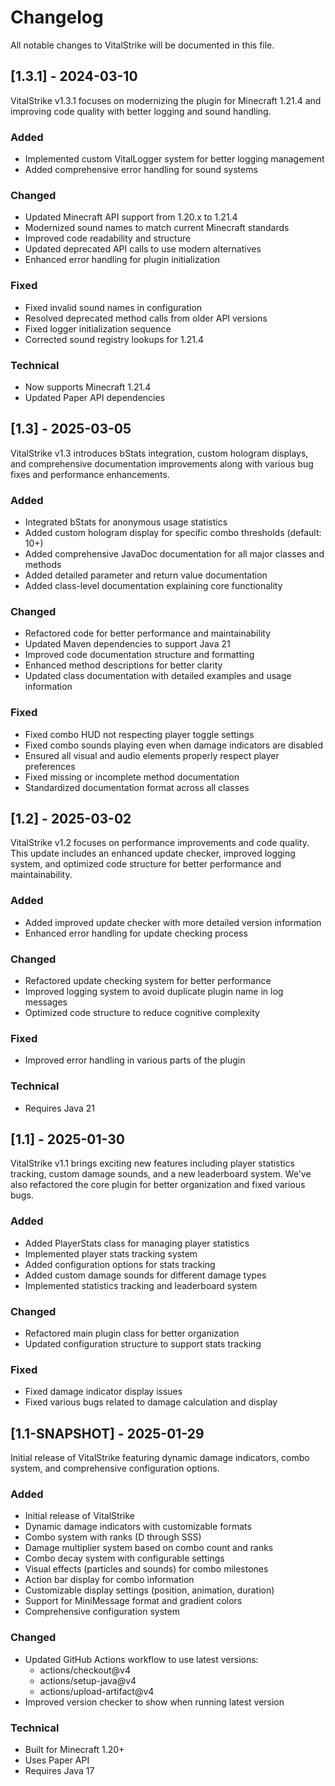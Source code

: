 # Changelog

All notable changes to VitalStrike will be documented in this file.

## [1.3.1] - 2024-03-10
VitalStrike v1.3.1 focuses on modernizing the plugin for Minecraft 1.21.4 and improving code quality with better logging and sound handling.

### Added
- Implemented custom VitalLogger system for better logging management
- Added comprehensive error handling for sound systems

### Changed
- Updated Minecraft API support from 1.20.x to 1.21.4
- Modernized sound names to match current Minecraft standards
- Improved code readability and structure
- Updated deprecated API calls to use modern alternatives
- Enhanced error handling for plugin initialization

### Fixed
- Fixed invalid sound names in configuration
- Resolved deprecated method calls from older API versions
- Fixed logger initialization sequence
- Corrected sound registry lookups for 1.21.4

### Technical
- Now supports Minecraft 1.21.4
- Updated Paper API dependencies

## [1.3] - 2025-03-05
VitalStrike v1.3 introduces bStats integration, custom hologram displays, and comprehensive documentation improvements along with various bug fixes and performance enhancements.

### Added
- Integrated bStats for anonymous usage statistics
- Added custom hologram display for specific combo thresholds (default: 10+)
- Added comprehensive JavaDoc documentation for all major classes and methods
- Added detailed parameter and return value documentation
- Added class-level documentation explaining core functionality

### Changed
- Refactored code for better performance and maintainability
- Updated Maven dependencies to support Java 21
- Improved code documentation structure and formatting
- Enhanced method descriptions for better clarity
- Updated class documentation with detailed examples and usage information

### Fixed
- Fixed combo HUD not respecting player toggle settings
- Fixed combo sounds playing even when damage indicators are disabled
- Ensured all visual and audio elements properly respect player preferences
- Fixed missing or incomplete method documentation
- Standardized documentation format across all classes

## [1.2] - 2025-03-02
VitalStrike v1.2 focuses on performance improvements and code quality. This update includes an enhanced update checker, improved logging system, and optimized code structure for better performance and maintainability.

### Added
- Added improved update checker with more detailed version information
- Enhanced error handling for update checking process

### Changed
- Refactored update checking system for better performance
- Improved logging system to avoid duplicate plugin name in log messages
- Optimized code structure to reduce cognitive complexity

### Fixed
- Improved error handling in various parts of the plugin

### Technical
- Requires Java 21

## [1.1] - 2025-01-30
VitalStrike v1.1 brings exciting new features including player statistics tracking, custom damage sounds, and a new leaderboard system. We've also refactored the core plugin for better organization and fixed various bugs.

### Added
- Added PlayerStats class for managing player statistics
- Implemented player stats tracking system
- Added configuration options for stats tracking
- Added custom damage sounds for different damage types
- Implemented statistics tracking and leaderboard system

### Changed
- Refactored main plugin class for better organization
- Updated configuration structure to support stats tracking

### Fixed
- Fixed damage indicator display issues
- Fixed various bugs related to damage calculation and display

## [1.1-SNAPSHOT] - 2025-01-29
Initial release of VitalStrike featuring dynamic damage indicators, combo system, and comprehensive configuration options.

### Added
- Initial release of VitalStrike
- Dynamic damage indicators with customizable formats
- Combo system with ranks (D through SSS)
- Damage multiplier system based on combo count and ranks
- Combo decay system with configurable settings
- Visual effects (particles and sounds) for combo milestones
- Action bar display for combo information
- Customizable display settings (position, animation, duration)
- Support for MiniMessage format and gradient colors
- Comprehensive configuration system

### Changed
- Updated GitHub Actions workflow to use latest versions:
  - actions/checkout@v4
  - actions/setup-java@v4
  - actions/upload-artifact@v4
- Improved version checker to show when running latest version

### Technical
- Built for Minecraft 1.20+
- Uses Paper API
- Requires Java 17
